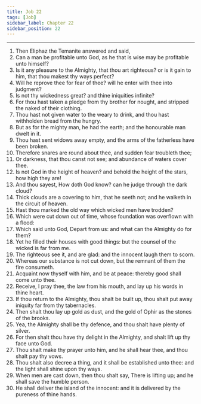 ```yaml
---
title: Job 22
tags: [Job]
sidebar_label: Chapter 22
sidebar_position: 22
---
```


---
1. Then Eliphaz the Temanite answered and said,
2. Can a man be profitable unto God, as he that is wise may be profitable unto himself?
3. Is it any pleasure to the Almighty, that thou art righteous? or is it gain to him, that thou makest thy ways perfect?
4. Will he reprove thee for fear of thee? will he enter with thee into judgment?
5. Is not thy wickedness great? and thine iniquities infinite?
6. For thou hast taken a pledge from thy brother for nought, and stripped the naked of their clothing.
7. Thou hast not given water to the weary to drink, and thou hast withholden bread from the hungry.
8. But as for the mighty man, he had the earth; and the honourable man dwelt in it.
9. Thou hast sent widows away empty, and the arms of the fatherless have been broken.
10. Therefore snares are round about thee, and sudden fear troubleth thee;
11. Or darkness, that thou canst not see; and abundance of waters cover thee.
12. Is not God in the height of heaven? and behold the height of the stars, how high they are!
13. And thou sayest, How doth God know? can he judge through the dark cloud?
14. Thick clouds are a covering to him, that he seeth not; and he walketh in the circuit of heaven.
15. Hast thou marked the old way which wicked men have trodden?
16. Which were cut down out of time, whose foundation was overflown with a flood:
17. Which said unto God, Depart from us: and what can the Almighty do for them?
18. Yet he filled their houses with good things: but the counsel of the wicked is far from me.
19. The righteous see it, and are glad: and the innocent laugh them to scorn.
20. Whereas our substance is not cut down, but the remnant of them the fire consumeth.
21. Acquaint now thyself with him, and be at peace: thereby good shall come unto thee.
22. Receive, I pray thee, the law from his mouth, and lay up his words in thine heart.
23. If thou return to the Almighty, thou shalt be built up, thou shalt put away iniquity far from thy tabernacles.
24. Then shalt thou lay up gold as dust, and the gold of Ophir as the stones of the brooks.
25. Yea, the Almighty shall be thy defence, and thou shalt have plenty of silver.
26. For then shalt thou have thy delight in the Almighty, and shalt lift up thy face unto God.
27. Thou shalt make thy prayer unto him, and he shall hear thee, and thou shalt pay thy vows.
28. Thou shalt also decree a thing, and it shall be established unto thee: and the light shall shine upon thy ways.
29. When men are cast down, then thou shalt say, There is lifting up; and he shall save the humble person.
30. He shall deliver the island of the innocent: and it is delivered by the pureness of thine hands.
